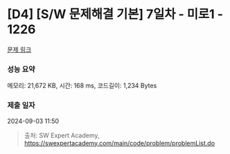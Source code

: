 # [D4] [S/W 문제해결 기본] 7일차 - 미로1 - 1226 

[문제 링크](https://swexpertacademy.com/main/code/problem/problemDetail.do?contestProbId=AV14vXUqAGMCFAYD) 

### 성능 요약

메모리: 21,672 KB, 시간: 168 ms, 코드길이: 1,234 Bytes

### 제출 일자

2024-09-03 11:50



> 출처: SW Expert Academy, https://swexpertacademy.com/main/code/problem/problemList.do